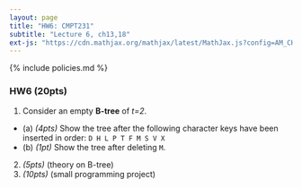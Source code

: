 ```yaml
---
layout: page
title: "HW6: CMPT231"
subtitle: "Lecture 6, ch13,18"
ext-js: "https://cdn.mathjax.org/mathjax/latest/MathJax.js?config=AM_CHTML"
---
```


{% include policies.md %}

### HW6 (20pts)

1. Consider an empty **B-tree** of *t=2*.
  + (a) *(4pts)* Show the tree after the following character keys have been inserted in order:
    ` D H L P T F M S V X `
  + (b) *(1pt)* Show the tree after deleting `M`.
2. *(5pts)* (theory on B-tree)
3. *(10pts)*  (small programming project)
